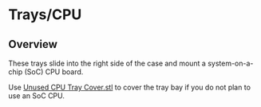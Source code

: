 # Trays/CPU

## Overview

These trays slide into the right side of the case and mount a system-on-a-chip (SoC) CPU board.

Use [Unused CPU Tray Cover.stl][1] to cover the tray bay if you do not plan to use an SoC CPU.

[1]: Unused%20CPU%20Tray%20Cover/Unused%20CPU%20Tray%20Cover.stl